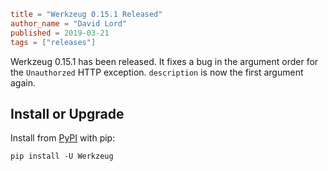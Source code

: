 ~~~~toml
title = "Werkzeug 0.15.1 Released"
author_name = "David Lord"
published = 2019-03-21
tags = ["releases"]
~~~~

Werkzeug 0.15.1 has been released. It fixes a bug in the argument order
for the `Unauthorzed` HTTP exception. `description` is now the first
argument again.

## Install or Upgrade

Install from [PyPI](https://pypi.org/project/Werkzeug/) with pip:

    pip install -U Werkzeug
